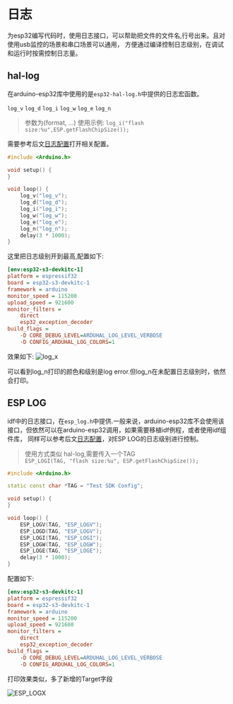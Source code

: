 # 日志
为esp32编写代码时，使用日志接口，可以帮助把文件的文件名,行号出来。且对使用usb监控的场景和串口场景可以通用，
方便通过编译控制日志级别，在调试和运行时按需控制日志量。

## hal-log
在arduino-esp32库中使用的是`esp32-hal-log.h`中提供的日志宏函数。

`log_v` `log_d` `log_i` `log_w` `log_e` `log_n`
>参数为(format, ...)
使用示例: `log_i("flash size:%u",ESP.getFlashChipSize());`

需要参考后文[日志配置](log_config.md)打开相关配置。

```C++
#include <Arduino.h>

void setup() {
}

void loop() {
    log_v("log_v");
    log_d("log_d");
    log_i("log_i");
    log_w("log_w");
    log_e("log_e");
    log_n("log_n");
    delay(3 * 1000);
}
```

这里把日志级别开到最高,配置如下:
```Ini
[env:esp32-s3-devkitc-1]
platform = espressif32
board = esp32-s3-devkitc-1
framework = arduino
monitor_speed = 115200
upload_speed = 921600
monitor_filters =
    direct
    esp32_exception_decoder
build_flags =
    -D CORE_DEBUG_LEVEL=ARDUHAL_LOG_LEVEL_VERBOSE
    -D CONFIG_ARDUHAL_LOG_COLORS=1
```

效果如下:
![log_x](log_x.png)

可以看到log_n打印的颜色和级别是log error.但log_n在未配置日志级别时，依然会打印。

## ESP LOG
idf中的日志接口，在`esp_log.h`中提供.一般来说，arduino-esp32库不会使用该接口，但依然可以在arduino-esp32调用，如果需要移植idf例程，或者使用idf组件库，
同样可以参考后文[日志配置](log_config.md)，对ESP LOG的日志级别进行控制。

>使用方式类似 hal-log,需要传入一个TAG<br>
>`ESP_LOGI(TAG, "flash size:%u", ESP.getFlashChipSize());`

```C++
#include <Arduino.h>

static const char *TAG = "Test SDK Config";

void setup() {
}

void loop() {
    ESP_LOGV(TAG, "ESP_LOGV");
    ESP_LOGD(TAG, "ESP_LOGV");
    ESP_LOGI(TAG, "ESP_LOGI");
    ESP_LOGW(TAG, "ESP_LOGW");
    ESP_LOGE(TAG, "ESP_LOGE");
    delay(3 * 1000);
}
```

配置如下:

```Ini
[env:esp32-s3-devkitc-1]
platform = espressif32
board = esp32-s3-devkitc-1
framework = arduino
monitor_speed = 115200
upload_speed = 921600
monitor_filters =
    direct
    esp32_exception_decoder
build_flags =
    -D CORE_DEBUG_LEVEL=ARDUHAL_LOG_LEVEL_VERBOSE
    -D CONFIG_ARDUHAL_LOG_COLORS=1
```
打印效果类似，多了新增的Target字段

![ESP_LOGX](esp_log_x.png)
